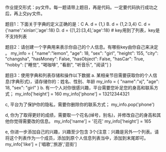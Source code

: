 作业提交形式：py文件。每一题请带上题目，再是代码。一定要代码执行成功之后，再上交py文件。

题目1：下面关于字典的定义正确的是：C
A. d = {1,}
B. d = {1,2:3,4}
C. d = {'name':'xinlan','age':18}
D. d = {[1,2]:[3,4],'age':18}   # key用到了列表，key是不支持列表

题目2：请创建一个字典用来表示你自己的个人信息。有哪些key由你自己来决定 。
my_info = {
    "name":"lemon",
    "age": 18,
    "sex": "girl",
    "height": 155,
    "city": "changsha",
    "hasMoney": False,
    "hasObject": False,
    "hasCar": True,
    "hobby": ["睡觉", "喝咖啡", "看剧", "听音乐", "阅读"]
}

题目3：使用字典和列表存储和操作以下数据
a. 某相亲节目需要获取你的个人信息(字典形式)，请存储你的：姓名、性别、年龄
my_info = {
    "name":"xj",
    "age": 18,
    "sex": "girl"
}
b. 有一个人对你很感兴趣，平台需要您补足您的身高和联系方式；
my_info['height'] = 160
my_info['phone'] = 13212344321

c, 平台为了保护你的隐私，需要你删除你的联系方式；
my_info.pop('phone')

d, 你为了取得更好的成绩，需要取一个花名(绰号，别名)，并修改自己的身高和其他你觉得需要改的信息。
my_info['name'] = '花花'
my_info['height'] = 165

e, 你进一步添加自己的兴趣，兴趣至少包含 3个(注意：兴趣是另外一个列表。请将这个列表作为一个成员，添加到原个人信息列表当中，添加到末尾即可。
my_info['like'] = ['唱歌','旅游','逛街']
